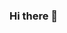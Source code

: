 ### Hi there 👋

<!--
**SandhiyaKannan12/SandhiyaKannan12** is a ✨ _special_ ✨ repository because its `README.md` (this file) appears on your GitHub profile.

Here are some ideas to get you started:

- 🔭 I’m currently working on various projects
- 🌱 I’m currently learning Devops and React.
- 🤔 I’m looking for help with React Framework.

-->
